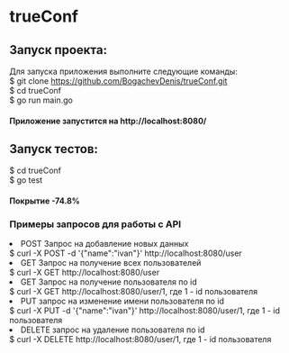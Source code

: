 # trueConf
## Запуск проекта:
Для запуска приложения выполните следующие команды:
<br>
$ git clone https://github.com/BogachevDenis/trueConf.git
<br>
$ cd trueConf
<br>
$ go run main.go
<br>
#### Приложение запустится на http://localhost:8080/
## Запуск тестов:
$ cd trueConf
<br>
$ go test
#### Покрытие -74.8%

### Примеры запросов для работы с API
<li>POST Запрос на добавление новых данных
  <br>
  $ curl -X POST -d '{"name":"ivan"}' http://localhost:8080/user
  <br>
<li>GET Запрос на получение всех пользователей
  <br>
  $ curl -X GET  http://localhost:8080/user
  <br>
  <li>GET Запрос на получение пользователя по id
  <br>
  $ curl -X GET  http://localhost:8080/user/1, где 1 - id пользователя
  <br>
  <li>PUT запрос на изменение имени пользователя по id
  <br>
  $ curl -X PUT -d '{"name":"ivan"}' http://localhost:8080/user/1, где 1 - id пользователя
  <br>
  <li>DELETE запрос на удаление пользователя по id
  <br>
  $ curl -X DELETE  http://localhost:8080/user/1, где 1 - id пользователя
  <br>
  
